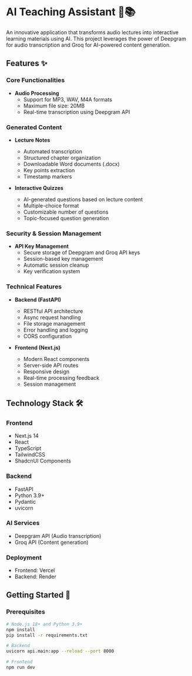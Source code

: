 # AI Teaching Assistant 🤖📚

An innovative application that transforms audio lectures into interactive learning materials using AI. This project leverages the power of Deepgram for audio transcription and Groq for AI-powered content generation.

## Features ✨

### Core Functionalities
- **Audio Processing** 
  - Support for MP3, WAV, M4A formats
  - Maximum file size: 20MB
  - Real-time transcription using Deepgram API

### Generated Content
- **Lecture Notes**
  - Automated transcription
  - Structured chapter organization
  - Downloadable Word documents (.docx)
  - Key points extraction
  - Timestamp markers

- **Interactive Quizzes**
  - AI-generated questions based on lecture content
  - Multiple-choice format
  - Customizable number of questions
  - Topic-focused question generation

### Security & Session Management
- **API Key Management**
  - Secure storage of Deepgram and Groq API keys
  - Session-based key management
  - Automatic session cleanup
  - Key verification system

### Technical Features
- **Backend (FastAPI)**
  - RESTful API architecture
  - Async request handling
  - File storage management
  - Error handling and logging
  - CORS configuration

- **Frontend (Next.js)**
  - Modern React components
  - Server-side API routes
  - Responsive design
  - Real-time processing feedback
  - Session management

## Technology Stack 🛠

### Frontend
- Next.js 14
- React
- TypeScript
- TailwindCSS
- ShadcnUI Components

### Backend
- FastAPI
- Python 3.9+
- Pydantic
- uvicorn

### AI Services
- Deepgram API (Audio transcription)
- Groq API (Content generation)

### Deployment
- Frontend: Vercel
- Backend: Render

## Getting Started 🚀

### Prerequisites
```bash
# Node.js 18+ and Python 3.9+
npm install
pip install -r requirements.txt

# Backend
uvicorn api.main:app --reload --port 8000

# Frontend
npm run dev
